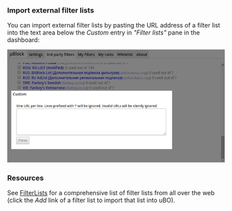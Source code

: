 ### Import external filter lists

You can import external filter lists by pasting the URL address of a filter list into the text area below the _Custom_ entry in _"Filter lists"_ pane in the dashboard:

![Custom filter lists](https://raw.githubusercontent.com/gorhill/uBlock/master/doc/img/3rd-party-filters-custom.png)

### Resources

See [FilterLists](https://filterlists.com/) for a comprehensive list of filter lists from all over the web (click the _Add_ link of a filter list to import that list into uBO).
